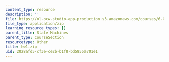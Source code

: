 ```yaml
---
content_type: resource
description: ''
file: https://ol-ocw-studio-app-production.s3.amazonaws.com/courses/6-01sc-introduction-to-electrical-engineering-and-computer-science-i-spring-2011/2028afd5cf3ece2bb1f8bd5855a701e1_hw1.zip
file_type: application/zip
learning_resource_types: []
parent_title: State Machines
parent_type: CourseSection
resourcetype: Other
title: hw1.zip
uid: 2028afd5-cf3e-ce2b-b1f8-bd5855a701e1
---
```

